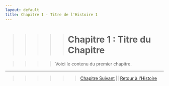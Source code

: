```yaml
---
layout: default
title: Chapitre 1 - Titre de l'Histoire 1
---
```


>>>>># Chapitre 1 : Titre du Chapitre

>>>>Voici le contenu du premier chapitre.

---

>>>>>>[Chapitre Suivant](chapter-2.md) || [Retour à l'Histoire](index.md)

